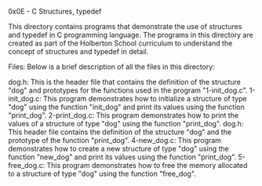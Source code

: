 0x0E - C Structures, typedef

This directory contains programs that demonstrate the use of structures and typedef in C programming language. The programs in this directory are created as part of the Holberton School curriculum to understand the concept of structures and typedef in detail.

Files:
Below is a brief description of all the files in this directory:

dog.h: This is the header file that contains the definition of the structure "dog" and prototypes for the functions used in the program "1-init_dog.c".
1-init_dog.c: This program demonstrates how to initialize a structure of type "dog" using the function "init_dog" and print its values using the function "print_dog".
2-print_dog.c: This program demonstrates how to print the values of a structure of type "dog" using the function "print_dog".
dog.h: This header file contains the definition of the structure "dog" and the prototype of the function "print_dog".
4-new_dog.c: This program demonstrates how to create a new structure of type "dog" using the function "new_dog" and print its values using the function "print_dog".
5-free_dog.c: This program demonstrates how to free the memory allocated to a structure of type "dog" using the function "free_dog".

